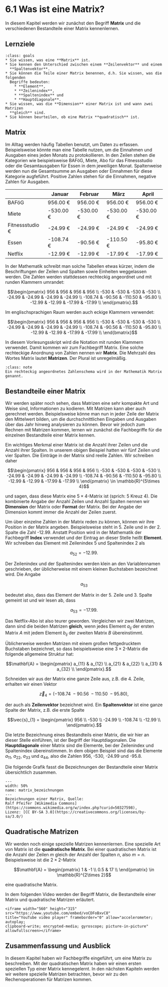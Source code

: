 # 6.1 Was ist eine Matrix?

In diesem Kapitel werden wir zunächst den Begriff **Matrix** und die
verschiedenen Bestandteile einer Matrix kennenlernen.

## Lernziele

```{admonition} Lernziele
:class: goals
* Sie wissen, was eine **Matrix** ist.
* Sie kennen den Unterschied zwischen einem **Zeilenvektor** und einem
  **Spaltenvektor**. 
* Sie können die Teile einer Matrix benennen, d.h. Sie wissen, was die folgenden
  Begriffe bedeuten: 
    * **Element**, 
    * **Zeilenindex**, 
    * **Spaltenindex** und
    * **Hauptdiagonale**.
* Sie wissen, was die **Dimension** einer Matrix ist und wann zwei Matrizen
  **gleich** sind.
* Sie können beurteilen, ob eine Matrix **quadratisch** ist.
```

## Matrix

Im Alltag werden häufig Tabellen benutzt, um Daten zu erfassen. Beispielsweise
könnte man eine Tabelle nutzen, um die Einnahmen und Ausgaben eines jeden Monats
zu protokollieren. In den Zeilen stehen die Kategorien wie beispielsweise BAFöG,
Miete, Abo für das Fitnessstudio oder die Gesamtausgaben für Essen in dem
jeweiligen Monat. Spaltenweise werden nun die Gesamtsumme an Ausgaben oder
Einnahmen für diese Kategorie augfeführt. Positive Zahlen stehen für die
Einnahmen, negative Zahlen für Ausgaben.

|   | Januar | Februar | März  | April  |
|---|---|---|---|---|
| BAFöG | 956.00 €| 956.00 €| 956.00 €| 956.00 €|
| Miete | -530.00 € | -530.00 € | -530.00 € | -530.00 € |
| Fitnessstudio € | -24.99 € | -24.99 € | -24.99 € |-24.99 € |
| Essen | -108.74 €  | -90.56 €| -110.50 € | -95.80 €|
| Netflix |-12.99 € | -12.99 € | -17.99 € | -17.99 €|

In der Mathematik schreibt man solche Tabellen etwas kürzer, indem die
Beschriftungen der Zeilen und Spalten sowie Einheiten weggelassen werden. Die
Zahlen werden stattdessen rechteckig angeordnet und mit runden Klammern
umrandet:

$$\begin{pmatrix}
956 & 956 & 956 & 956 \\
-530 & -530 & -530 & -530 \\
-24.99 & -24.99 & -24.99 & -24.99 \\
-108.74 & -90.56 & -110.50 & -95.80 \\
-12.99 & -12.99 & -17.99 & -17.99 \\
\end{pmatrix}.$$

Im englischsprachigen Raum werden auch eckige Klammern verwendet:

$$\begin{bmatrix}
956 & 956 & 956 & 956 \\
-530 & -530 & -530 & -530 \\
-24.99 & -24.99 & -24.99 & -24.99 \\
-108.74 & -90.56 & -110.50 & -95.80 \\
-12.99 & -12.99 & -17.99 & -17.99 \\
\end{bmatrix}$$

In diesem Vorlesungsskript wird die Notation mit runden Klammern verwendet.
Damit kommen wir zum Fachbegriff Matrix. Eine solche rechteckige Anordnung von
Zahlen nennen wir **Matrix**. Die Mehrzahl des Wortes Matrix lautet
**Matrizen**. Der Plural ist unregelmäßig.

```{admonition}  Was ist ... eine Matrix?
:class: note
Ein rechteckig angeordnetes Zahlenschema wird in der Mathematik Matrix genannt.
```

## Bestandteile einer Matrix

Wir werden später noch sehen, dass Matrizen eine sehr kompakte Art und Weise
sind, Informationen zu kodieren. Mit Matrizen kann aber auch gerechnet werden.
Beispielsweise könne man nun in jeder Zeile der Matrix den Mittelwert bilden, um
die durchschnittlichen Eingaben und Ausgaben über das Jahr hinweg analysieren zu
können. Bevor wir jedoch zum Rechnen mit Matrizen kommen, lernen wir zunächst
die Fachbegriffe für die einzelnen Bestandteile einer Matrix kennen.

Ein wichtiges Merkmal einer Matrix ist die Anzahl ihrer Zeilen und die Anzahl
ihrer Spalten. In unserem obigen Beispiel hatten wir fünf Zeilen und vier
Spalten. Die Einträge in der Matrix sind reelle Zahlen. Wir schreiben daher

$$\begin{pmatrix}
956 & 956 & 956 & 956 \\
-530 & -530 & -530 & -530 \\
-24.99 & -24.99 & -24.99 & -24.99 \\
-108.74 & -90.56 & -110.50 & -95.80 \\
-12.99 & -12.99 & -17.99 & -17.99 \\
\end{pmatrix} \in \mathbb{R}^{5\times 4}$$

und sagen, dass diese Matrix eine $5\times 4$-Matrix ist (sprich: 5 Kreuz 4).
Die kombinierte Angabe der Anzahl Zeilen und Anzahl Spalten nennen wir
**Dimension** der Matrix oder **Format** der Matrix. Bei der Angabe der
Dimension kommt immer die Anzahl der Zeilen zuerst.

Um über einzelne Zahlen in der Matrix reden zu können, können wir ihre Position
in der Matrix angeben. Beispielsweise steht in 5. Zeile und in der 2. Spalte die
Zahl -12.99. Anstatt Position wird in der Mathematik der Fachbegriff **Index**
verwendet und der Eintrag an dieser Stelle heißt **Element**. Wir schreiben das
Element mit Zeilenindex 5 und Spaltenindex 2 als

$$a_{5 2} = -12.99.$$

Der Zeilenindex und der Spaltenindex werden klein an den Variablennamen
geschrieben, der üblicherweise mit einem kleinen Buchstaben bezeichnet wird. Die
Angabe

$$a_{5 3}$$

bedeutet also, dass das Element der Matrix in der 5. Zeile und 3. Spalte gemeint
ist und wir lesen ab, dass

$$a_{5 3}=-17.99.$$

Das Netflix-Abo ist also teurer geworden. Vergleichen wir zwei Matrizen, dann
sind die beiden Matrizen **gleich**, wenn jedes Element $a_{ij}$ der ersten
Matrix $A$ mit jedem Element $b_{ij}$ der zweiten Matrix $B$ übereinstimmt.

Üblicherweise werden Matrizen mit einem großen fettgedrucktem Buchstaben
bezeichnet, so dass beispielsweise eine $3\times 2$-Matrix die folgende
allgemeine Struktur hat:

$$\mathbf{A} = \begin{pmatrix}
a_{11} & a_{12} \\
a_{21} & a_{22} \\
a_{31} & a_{32} \\
\end{pmatrix}.$$

Schneiden wir aus der Matrix eine ganze Zeile aus, z.B. die 4. Zeile, erhalten
wir einen Vektor

$$\vec{z}_{4} = (-108.74 \; -90.56 \; -110.50 \; -95.80),$$

der auch als **Zeilenvektor** bezeichnet wird. Ein **Spaltenvektor** ist eine
ganze Spalte der Matrix, z.B. die erste Spalte

$$\vec{s}_{1} = \begin{pmatrix}
956 \\
-530 \\
-24.99 \\
-108.74 \\
-12.99 \\
\end{pmatrix}.$$

Die letzte Bezeichnung eines Bestandteils einer Matrix, die wir hier an dieser
Stelle einführen, ist der Begriff der Hauptdiagonalen. Die **Hauptdiagonale**
einer Matrix sind die Elemente, bei der Zeilenindex und Spaltenindex
übereinstimmen. In dem obigen Beispiel sind das die Elemente $a_{11}$, $a_{22}$,
$a_{33}$ und $a_{44}$, also die Zahlen 956, -530, -24.99 und -95.8.

Die folgende Grafik fasst die Bezeichnungen der Bestandteile einer Matrix
übersichtlich zusammen.

```{figure} pics/matrix_bezeichnungen.svg
---
width: 50%
name: matrix_bezeichnungen
---
Bezeichnungen einer Matrix, Quelle:
Ralf Pfeifer [Wikimedia Commons](https://commons.wikimedia.org/w/index.php?curid=50327598),
Lizenz: [CC BY-SA 3.0](https://creativecommons.org/licenses/by-sa/3.0/)
```

## Quadratische Matrizen

Wir werden noch einige spezielle Matrizen kennenlernen. Eine spezielle Art von
Matrix ist die **quadratische Matrix**. Bei einer quadratischen Matrix ist die
Anzahl der Zeilen $m$ gleich der Anzahl der Spalten $n$, also $m = n$.
Beispielsweise ist die $2\times 2$-Matrix

$$\mathbf{A} = \begin{pmatrix}
1 & -1 \\
0.5 & 17 \\
\end{pmatrix} \in \mathbb{R}^{2\times 2}$$

eine quadratische Matrix.

In dem folgenden Video werden der Begriff Matrix, die Bestandteile einer Matrix
und quadratische Matrizen erläutert.

```{dropdown} Video "Matrix" von Mathematische Methoden
<iframe width="560" height="315" src="https://www.youtube.com/embed/voCDFoBxvC8"
title="YouTube video player" frameborder="0" allow="accelerometer; autoplay;
clipboard-write; encrypted-media; gyroscope; picture-in-picture" allowfullscreen></iframe>
```

## Zusammenfassung und Ausblick

In diesem Kapitel haben wir Fachbegriffe eingeführt, um eine Matrix zu
beschreiben. Mit der quadratischen Matrix haben wir einen ersten speziellen Typ
einer Matrix kennegelernt. In den nächsten Kapiteln werden wir weitere spezielle
Matrizen betrachten, bevor wir zu den Rechenoperationen für Matrizen kommen.
